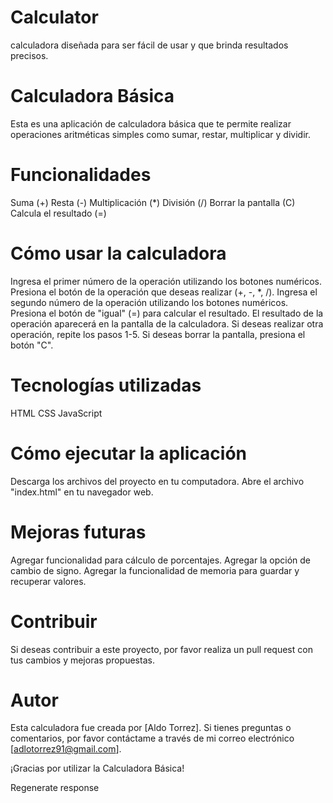 # Calculator
calculadora diseñada para ser fácil de usar y que brinda resultados precisos.

# Calculadora Básica
Esta es una aplicación de calculadora básica que te permite realizar operaciones aritméticas simples como sumar, restar, multiplicar y dividir.

# Funcionalidades
Suma (+)
Resta (-)
Multiplicación (*)
División (/)
Borrar la pantalla (C)
Calcula el resultado (=)

# Cómo usar la calculadora
Ingresa el primer número de la operación utilizando los botones numéricos.
Presiona el botón de la operación que deseas realizar (+, -, *, /).
Ingresa el segundo número de la operación utilizando los botones numéricos.
Presiona el botón de "igual" (=) para calcular el resultado.
El resultado de la operación aparecerá en la pantalla de la calculadora.
Si deseas realizar otra operación, repite los pasos 1-5. Si deseas borrar la pantalla, presiona el botón "C".

# Tecnologías utilizadas
HTML
CSS
JavaScript

# Cómo ejecutar la aplicación
Descarga los archivos del proyecto en tu computadora.
Abre el archivo "index.html" en tu navegador web.

# Mejoras futuras
Agregar funcionalidad para cálculo de porcentajes.
Agregar la opción de cambio de signo.
Agregar la funcionalidad de memoria para guardar y recuperar valores.

# Contribuir
Si deseas contribuir a este proyecto, por favor realiza un pull request con tus cambios y mejoras propuestas.

# Autor
Esta calculadora fue creada por [Aldo Torrez]. Si tienes preguntas o comentarios, por favor contáctame a través de mi correo electrónico [adlotorrez91@gmail.com].

¡Gracias por utilizar la Calculadora Básica!




Regenerate response
